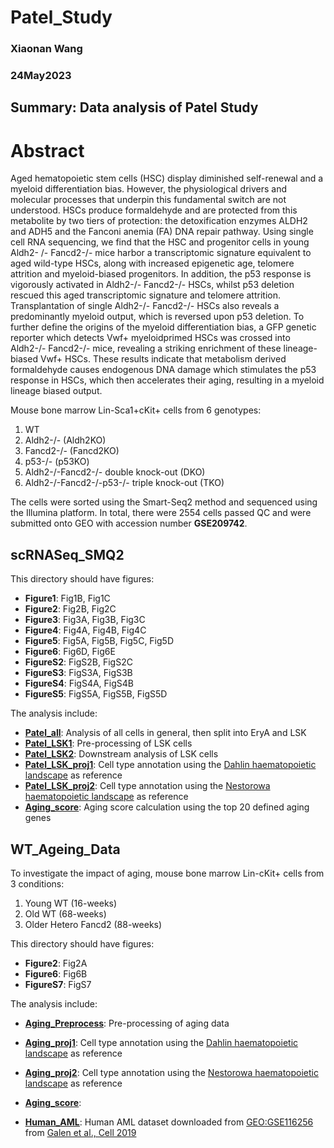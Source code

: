 # Patel_Study
### Xiaonan Wang
### 24May2023
## Summary: Data analysis of Patel Study

# Abstract
Aged hematopoietic stem cells (HSC) display diminished self-renewal and a myeloid
differentiation bias. However, the physiological drivers and molecular processes that
underpin this fundamental switch are not understood. HSCs produce formaldehyde
and are protected from this metabolite by two tiers of protection: the detoxification
enzymes ALDH2 and ADH5 and the Fanconi anemia (FA) DNA repair pathway. Using
single cell RNA sequencing, we find that the HSC and progenitor cells in young Aldh2-
/- Fancd2-/- mice harbor a transcriptomic signature equivalent to aged wild-type HSCs,
along with increased epigenetic age, telomere attrition and myeloid-biased
progenitors. In addition, the p53 response is vigorously activated in Aldh2-/- Fancd2-/-
HSCs, whilst p53 deletion rescued this aged transcriptomic signature and telomere
attrition. Transplantation of single Aldh2-/- Fancd2-/- HSCs also reveals a predominantly
myeloid output, which is reversed upon p53 deletion. To further define the origins of
the myeloid differentiation bias, a GFP genetic reporter which detects Vwf+ myeloidprimed HSCs was crossed into Aldh2-/- Fancd2-/- mice, revealing a striking enrichment
of these lineage-biased Vwf+ HSCs. These results indicate that metabolism derived
formaldehyde causes endogenous DNA damage which stimulates the p53 response
in HSCs, which then accelerates their aging, resulting in a myeloid lineage biased
output.

Mouse bone marrow Lin-Sca1+cKit+ cells from 6 genotypes:
1. WT
2. Aldh2-/- (Aldh2KO)
3. Fancd2-/- (Fancd2KO)
4. p53-/- (p53KO)
5. Aldh2-/-Fancd2-/- double knock-out (DKO)
6. Aldh2-/-Fancd2-/-p53-/- triple knock-out (TKO)

The cells were sorted using the Smart-Seq2 method and sequenced using the Illumina platform. In total, there were 2554 cells passed QC and were submitted onto GEO with accession number **GSE209742**.

## scRNASeq_SMQ2
This directory should have figures:
- **Figure1**: Fig1B, Fig1C
- **Figure2**: Fig2B, Fig2C
- **Figure3**: Fig3A, Fig3B, Fig3C
- **Figure4**: Fig4A, Fig4B, Fig4C
- **Figure5**: Fig5A, Fig5B, Fig5C, Fig5D
- **Figure6**: Fig6D, Fig6E
- **FigureS2**: FigS2B, FigS2C
- **FigureS3**: FigS3A, FigS3B
- **FigureS4**: FigS4A, FigS4B
- **FigureS5**: FigS5A, FigS5B, FigS5D

The analysis include:
  - <ins>**[Patel_all](https://github.com/SharonWang/Patel_Study/blob/master/scRNASeq_SMQ2/Patel_SMQ2_analysis.ipynb)**</ins>: Analysis of all cells in general, then split into EryA and LSK
  - <ins>**[Patel_LSK1](https://github.com/SharonWang/Patel_Study/blob/master/scRNASeq_SMQ2/Patel_SMQ2_LSK_analysis_part1.ipynb)**</ins>: Pre-processing of LSK cells
  - <ins>**[Patel_LSK2](https://github.com/SharonWang/Patel_Study/blob/master/scRNASeq_SMQ2/Patel_SMQ2_LSK_analysis_part2.ipynb)**</ins>: Downstream analysis of LSK cells
  - <ins>**[Patel_LSK_proj1](https://github.com/SharonWang/Patel_Study/blob/master/scRNASeq_SMQ2/Project_LSK_onto_Dahlin_landscape.ipynb)**</ins>: Cell type annotation using the [Dahlin haematopoietic landscape](https://www.ncbi.nlm.nih.gov/pmc/articles/PMC5969381/) as reference
  - <ins>**[Patel_LSK_proj2](https://github.com/SharonWang/Patel_Study/blob/master/scRNASeq_SMQ2/Project_LSK_onto_Nestorowa_landscape.ipynb)**</ins>: Cell type annotation using the [Nestorowa haematopoietic landscape](https://pubmed.ncbi.nlm.nih.gov/27365425/) as reference
  - <ins>**[Aging_score](https://github.com/SharonWang/Patel_Study/blob/master/scRNASeq_SMQ2/Ageing_Score_Cal.ipynb)**</ins>: Aging score calculation using the top 20 defined aging genes

## WT_Ageing_Data
To investigate the impact of aging, mouse bone marrow Lin-cKit+ cells from 3 conditions:
1. Young WT (16-weeks)
2. Old WT (68-weeks)
3. Older Hetero Fancd2 (88-weeks)

This directory should have figures:
- **Figure2**: Fig2A
- **Figure6**: Fig6B
- **FigureS7**: FigS7

The analysis include:
  - <ins>**[Aging_Preprocess](https://github.com/SharonWang/Patel_Study/blob/master/WT_Ageing_Data/Ageing_mice_preanalysis.ipynb)**</ins>: Pre-processing of aging data
  - <ins>**[Aging_proj1](https://github.com/SharonWang/Patel_Study/blob/master/WT_Ageing_Data/Project_onto_Dahlin_Landscape.ipynb)**</ins>: Cell type annotation using the [Dahlin haematopoietic landscape](https://www.ncbi.nlm.nih.gov/pmc/articles/PMC5969381/) as reference
  - <ins>**[Aging_proj2](https://github.com/SharonWang/Patel_Study/blob/master/WT_Ageing_Data/Project_onto_Nestorowa_Landscape.ipynb)**</ins>: Cell type annotation using the [Nestorowa haematopoietic landscape](https://pubmed.ncbi.nlm.nih.gov/27365425/) as reference
  - <ins>**[Aging_score](https://github.com/SharonWang/Patel_Study/blob/master/WT_Ageing_Data/Ageing_Score_Cal.ipynb)**</ins>: 


  - <ins>**[Human_AML](https://github.com/SharonWang/Patel_Study/tree/master/SMQ2_notebooks/Human_AMLdata.ipynb)**</ins>: Human AML dataset downloaded from [GEO:GSE116256](https://www.ncbi.nlm.nih.gov/geo/query/acc.cgi?acc=GSE116256) from [Galen et al., Cell 2019](https://pubmed.ncbi.nlm.nih.gov/30827681/)
